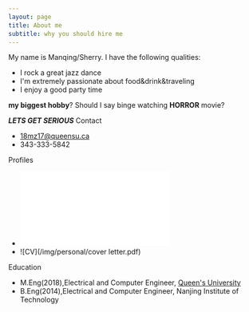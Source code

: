```yaml
---
layout: page
title: About me
subtitle: why you should hire me
---
```


My name is Manqing/Sherry. I have the following qualities:

- I rock a great jazz dance
- I'm extremely passionate about food&drink&traveling
- I enjoy a good party time

**my biggest hobby**?
Should I say binge watching **HORROR** movie?

***LETS GET SERIOUS***
Contact
- 18mz17@queensu.ca
- 343-333-5842

Profiles
- ![resume](/img/personal/resume.pdf)
- ![CV](/img/personal/cover letter.pdf)

Education
- M.Eng(2018),Electrical and Computer Engineer, [Queen's University](https://www.queensu.ca)
- B.Eng(2014),Electrical and Computer Engineer, Nanjing Institute of Technology



